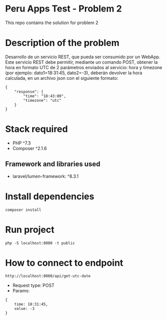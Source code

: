 # Peru Apps Test - Problem 2

This repo contains the solution for problem 2

# Description of the problem

Desarrollo de un servicio REST, que pueda ser consumido por un WebApp.
Este servicio REST debe permitir, mediante un comando POST, obtener la hora en
formato UTC de 2 parámetros enviados al servicio: hora y timezone (por ejemplo:
dato1=18:31:45, dato2=-3), deberán devolver la hora calculada, en un archivo json
con el siguiente formato:

```
{
    "response": {
        "time": "18:43:00",
        "timezone": "utc"
    }
}
```

# Stack required

- PHP ^7.3
- Composer ^2.1.6

## Framework and libraries used

- laravel/lumen-framework: ^8.3.1

# Install dependencies

```
composer install
```

# Run project

```
php -S localhost:8000 -t public
```

# How to connect to endpoint 

```
http://localhost:8000/api/get-utc-date
```

- Request type: POST
- Params:

```
{
    time: 18:31:45,
    value: -3
}
```


